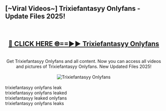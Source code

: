 <h2>[~Viral Videos~] Trixiefantasyy Onlyfans - Update Files 2025!</h2>
<br>
<div align="center">
<h2><a href="https://betterlinks.top/A2PfLJ" rel="nofollow">🔴 CLICK HERE 🌐==►► Trixiefantasyy Onlyfans</a></h2>
<br>
Get Trixiefantasyy Onlyfans and all content. Now you can access all videos and pictures of Trixiefantasyy Onlyfans. New Updated Files 2025!
<br>
<br>
<a href="https://betterlinks.top/A2PfLJ" rel="nofollow" data-target="animated-image.originalLink"><img src="https://i.ibb.co.com/WyWwxjT/player-gif2.gif" alt="Trixiefantasyy Onlyfans" style="max-width: 100%; display: inline-block;" data-target="animated-image.originalImage"></a>
</div>
<br>
trixiefantasyy onlyfans leak<br>
trixiefantasyy onlyfans leaked<br>
trixiefantasyy leaked onlyfans<br>
trixiefantasyy onlyfans leaks